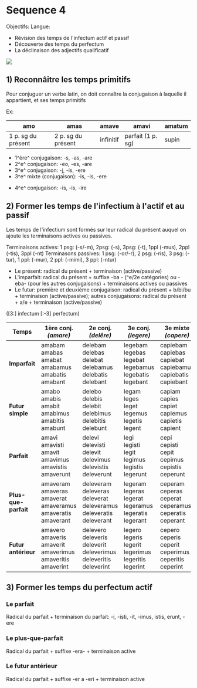 # Sequence 4

Objectifs: Langue: 

* Révision des temps de l'infectum actif et passif
* Découverte des temps du perfectum
* La déclinaison des adjectifs qualificatif

![](../assets/scans/200050125406600.png)

## 1) Reconnâitre les temps primitifs

Pour conjuguer un verbe latin, on doit connaître la conjugaison à laquelle il appartient, et ses temps primitifs

Ex:

| amo | amas | amave | amavi | amatum |
|-|-|-|-|-|
| 1 p. sg du présent | 2 p. sg du présent | infinitif | parfait (1 p. sg) | supin |

* 1^ère^ conjugaison: -s, -as, -are
* 2^e^ conjugaison: -eo, -es, -are
* 3^e^ conjugaison: -j, -is, -ere
* 3^e^ mixte (conjugaison): -is, -is, -ere
- 4^e^ conjugaison: -is, -is, -ire

## 2) Former les temps de l'infectium à l'actif et au passif

Les temps de l'infectium sont formés sur leur radical du présent auquel on ajoute les terminaisons actives ou passives.

Terminaisons actives: 
1 psg: (-s/-m), 2psg: (-s), 3psg: (-t), 1ppl (-mus), 2ppl (-tis), 3ppl (-nt)
Terminasons passives:
1 psg: (-or/-r), 2 psg: (-ris), 3 psg: (-tur), 1 ppl: (-mur), 2 ppl: (-mimi), 3 ppl: (-ntur)

* Le présent: radical du présent + terminaison (active/passive)
* L'imparfait: radical du présent + suffixe -ba - (^e/2e catégories) ou -eba- (pour les autres conjugaisons) + terminaisons actives ou passives
* Le futur: première et deuxième conjugaison: radical du présent + b/bi/bu + terminaison (active/passive); autres conjugaisons: radical du présent + a/e + terminaison (active/passive)

([3:] infectum [:-3] perfectum)

| Temps                | 1ère conj. <br> *(amare)*                                                           | 2e conj. <br> *(delēre)*                                                                  | 3e conj. <br> *(legere)*                                                      | 3e mixte <br> *(capere)*                                                            | 4e conj. <br> *(audire)*                                                                  | **sum**                                                                 | **possum**                                                                          |
| -------------------- | ----------------------------------------------------------------------------------- | ----------------------------------------------------------------------------------------- | ----------------------------------------------------------------------------- | ----------------------------------------------------------------------------------- | ----------------------------------------------------------------------------------------- | ----------------------------------------------------------------------- | ----------------------------------------------------------------------------------- |
| **Imparfait**        | amabam <br> amabas <br> amabat <br> amabamus <br> amabatis <br> amabant             | delebam <br> delebas <br> delebat <br> delebamus <br> delebatis <br> delebant             | legebam <br> legebas <br> legebat <br> legebamus <br> legebatis <br> legebant | capiebam <br> capiebas <br> capiebat <br> capiebamus <br> capiebatis <br> capiebant | audiebam <br> audiebas <br> audiebat <br> audiebamus <br> audiebatis <br> audiebant       | eram <br> eras <br> erat <br> eramus <br> eratis <br> erant             | poteram <br> poteras <br> poterat <br> poteramus <br> poteratis <br> poterant       |
| **Futur simple**     | amabo <br> amabis <br> amabit <br> amabimus <br> amabitis <br> amabunt              | delebo <br> delebis <br> delebit <br> delebimus <br> delebitis <br> delebunt              | legam <br> leges <br> leget <br> legemus <br> legetis <br> legent             | capiam <br> capies <br> capiet <br> capiemus <br> capietis <br> capient             | audiam <br> audies <br> audiet <br> audiemus <br> audietis <br> audient                   | ero <br> eris <br> erit <br> erimus <br> eritis <br> erunt              | potero <br> poteris <br> poterit <br> poterimus <br> poteritis <br> poterunt        |
| **Parfait**          | amavi <br> amavisti <br> amavit <br> amavimus <br> amavistis <br> amaverunt         | delevi <br> delevisti <br> delevit <br> delevimus <br> delevistis <br> deleverunt         | legi <br> legisti <br> legit <br> legimus <br> legistis <br> legerunt         | cepi <br> cepisti <br> cepit <br> cepimus <br> cepistis <br> ceperunt               | audivi <br> audivisti <br> audivit <br> audivimus <br> audivistis <br> audiverunt         | fui <br> fuisti <br> fuit <br> fuimus <br> fuistis <br> fuerunt         | potui <br> potuisti <br> potuit <br> potuimus <br> potuistis <br> potuerunt         |
| **Plus-que-parfait** | amaveram <br> amaveras <br> amaverat <br> amaveramus <br> amaveratis <br> amaverant | deleveram <br> deleveras <br> deleverat <br> deleveramus <br> deleveratis <br> deleverant | legeram <br> legeras <br> legerat <br> legeramus <br> legeratis <br> legerant | ceperam <br> ceperas <br> ceperat <br> ceperamus <br> ceperatis <br> ceperant       | audiveram <br> audiveras <br> audiverat <br> audiveramus <br> audiveratis <br> audiverant | fueram <br> fueras <br> fuerat <br> fueramus <br> fueratis <br> fuerant | potueram <br> potueras <br> potuerat <br> potueramus <br> potueratis <br> potuerant |
| **Futur antérieur**  | amavero <br> amaveris <br> amaverit <br> amaverimus <br> amaveritis <br> amaverint  | delevero <br> deleveris <br> deleverit <br> deleverimus <br> deleveritis <br> deleverint  | legero <br> legeris <br> legerit <br> legerimus <br> legeritis <br> legerint  | cepero <br> ceperis <br> ceperit <br> ceperimus <br> ceperitis <br> ceperint        | audivero <br> audiveris <br> audiverit <br> audiverimus <br> audiveritis <br> audiverint  | fuero <br> fueris <br> fuerit <br> fuerimus <br> fueritis <br> fuerint  | potuero <br> potueris <br> potuerit <br> potuerimus <br> potueritis <br> potuerint  |

## 3) Former les temps du perfectum actif

### Le parfait

Radical du parfait + terminaison du parfait: -i, -isti, -it, -imus, istis, erunt, -ere

### Le plus-que-parfait

Radical du parfait + suffixe -era- + terminaison active

### Le futur antérieur 

Radical du parfait + suffixe -er a -eri + terminaison active